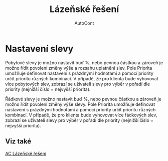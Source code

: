 ﻿---
    title: "Lázeňské řešení"
    author: AutoCont
    ms.date: 04/30/2018
    ms.topic: article
    ms.prod: dynamics-nav-2017
    ms.contentlocale: cs-cz
    ms.lasthandoff: 04/30/2018
---

# Nastavení slevy

Pobytové slevy je možno nastavit buď %, nebo pevnou částkou a zároveň je možno řídit povolení změny výše a rozsahu uplatnění slev.
Pole Priorita umožňuje definovat nastavení s prázdnými hodnotami a pomocí priority určit prioritu různých kombinací. V případě, že pro klienta bude vyhovovat více pobytových slev, zobrazí se uživateli slevy pro výběr v pořadí dle priority (nejnižší číslo = nejvyšší priorita). 

Řádkové slevy je možno nastavit buď %, nebo pevnou částkou a zároveň je možno řídit povolení změny výše slevy.
Pole Priorita umožňuje definovat nastavení s prázdnými hodnotami a pomocí priority určit prioritu různých kombinací. V případě, že pro klienta bude vyhovovat více řádkových slev, zobrazí se uživateli slevy pro výběr v pořadí dle priority (nejnižší číslo = nejvyšší priorita). 



## <a name="see-also"></a>Viz také
[AC Lázeňské řešení](ac-spa-solution.md)